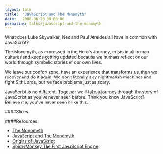 ```yaml
---
layout: talk
title:  "JavaScript and The Monomyth"
date:   2000-06-20 00:00:00
permalink: talks/javascript-and-the-monomyth
---
```


What does Luke Skywalker, Neo and Paul Atreides all have in common with JavaScript?

The Monomyth, as expressed in the Hero's Journey, exists in all human cultures and keeps getting updated because we humans reflect on our world through symbolic stories of our own lives.

We leave our confort zone, have an experience that transforms us, then we recover and do it again. We don't literally slay nightmarish machines and fight Sith Lords, but we face problems just as scary.

JavaScript is no different. Together we'll take a journey through the story of JavaScript as you've never seen before. Think you know JavaScript? Believe me, you've never seen it like this...

####Slides

<script async class="speakerdeck-embed" data-id="6697f7a03472013238ed56e996df704e" data-ratio="1.77777777777778" src="//speakerdeck.com/assets/embed.js"></script>

####Resources
* [The Monomyth][The Monomyth]
* [JavaScript and The Monomyth][JavaScript and The Monomyth]
* [Origins of JavaScript][Origins of JavaScript]
* [SpiderMonkey The First JavaScript Engine][SpiderMonkey The First JavaScript Engine]


[The Monomyth]: http://en.wikipedia.org/wiki/The_Hero_with_a_Thousand_Faces
[JavaScript and The Monomyth]: http://tiandavis.com/posts/javascript-and-the-monomyth/
[Origins of JavaScript]: https://news.ycombinator.com/item?id=2783060
[SpiderMonkey The First JavaScript Engine]: https://brendaneich.com/2011/06/new-javascript-engine-module-owner/




